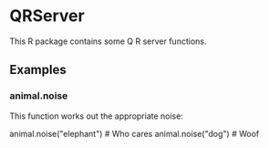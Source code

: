 # QRServer

This R package contains some Q R server functions.

## Examples

### animal.noise

This function works out the appropriate noise:

  animal.noise("elephant") # Who cares
  animal.noise("dog") # Woof
